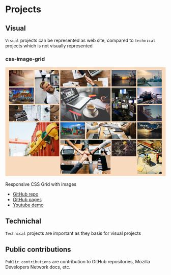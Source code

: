 # Projects


## Visual

`Visual` projects can be represented as web site, compared to `technical` projects which is not visually represented

### css-image-grid

![css-grid](img/css-grid.png)

Responsive CSS Grid with images

- [GitHub repo](https://github.com/kvoncode/css-image-grid)
- [GitHub pages](https://kvoncode.github.io/css-image-grid/)
- [Youtube demo](https://www.youtube.com/watch?v=xx-Kf77F-v8)



## Technichal

`Technical` projects are important as they basis for visual projects


## Public contributions

`Public contributions` are contribution to GitHub repositories, Mozilla Developers Network docs, etc. 